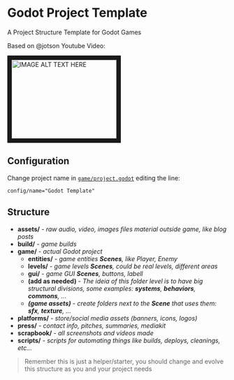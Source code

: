 # Godot Project Template

A Project Structure Template for Godot Games

Based on @jotson Youtube Video:

<a href="http://www.youtube.com/watch?feature=player_embedded&v=EXgyOrjLV1g" target="_blank">
    <img src="http://img.youtube.com/vi/EXgyOrjLV1g/0.jpg" alt="IMAGE ALT TEXT HERE" width="240" height="180" border="10" />
</a>

## Configuration

Change project name in [`game/project.godot`](game/project.godot) editing the line:

```properties
config/name="Godot Template"
```

## Structure

* **assets/** - *raw audio, video, images files material outside game, like blog posts*
* **build/** - *game builds*
* **game/** - *actual Godot project*
  * **entities/** - *game entities **Scenes**, like Player, Enemy*
  * **levels/** - *game levels **Scenes**, could be real levels, different areas*
  * **gui/** - *game GUI **Scenes**, buttons, labell*
  * **(add as needed)** - *The ideia of this folder level is to have big structural divisions, some examples: **systems**, **behaviors**, **commons**, ...*
  * ***(game assets)*** - *create folders next to the **Scene** that uses them: **sfx**, **texture**, ...*
* **platforms/** - *store/social media assets (banners, icons, logos)*
* **press/** - *contact info, pitches, summaries, mediakit*
* **scrapbook/** - *all screenshots and videos made*
* **scripts/** - *scripts for automating things like builds, deploys, cleanings, etc...*

> Remember this is just a helper/starter, you should change and evolve this structure as you and your project needs
